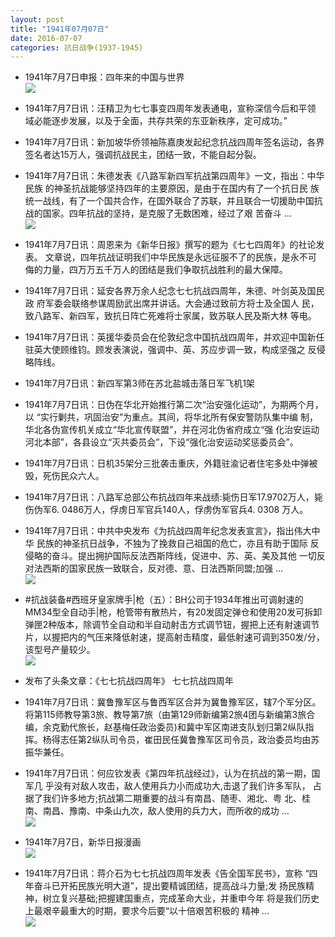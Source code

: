 ```yaml
---
layout: post
title: "1941年07月07日"
date: 2016-07-07
categories: 抗日战争(1937-1945)
---
```


<meta name="referrer" content="no-referrer" />

- 1941年7月7日申报：四年来的中国与世界 <br/><img src="https://ww1.sinaimg.cn/large/aca367d8jw1f5lqxgi6lyj20n70xqh4b.jpg" />

- 1941年7月7日讯：汪精卫为七七事变四周年发表通电，宣称深信今后和平领 域必能逐步发展，以及于全面，共存共荣的东亚新秩序，定可成功。” 

- 1941年7月7日讯：新加坡华侨领袖陈嘉庚发起纪念抗战四周年签名运动，各界 签名者达15万人，强调抗战民主，团结一致，不能自起分裂。 

- 1941年7月7日讯：朱德发表《八路军新四军抗战第四周年》一文，指出：中华民族 的神圣抗战能够坚持四年的主要原因，是由于在国内有了一个抗日民 族统一战线，有了一个国共合作，在国外联合了苏联，并且联合一切援助中国抗战的国家。四年抗战的坚持，是克服了无数困难，经过了艰 苦奋斗 ... <br/><img src="https://ww1.sinaimg.cn/large/aca367d8jw1f5llph5ofsj20c809zgmu.jpg" />

- 1941年7月7日讯：周恩来为《新华日报》撰写的题为《七七四周年》的社论发表。 文章说，四年抗战证明我们中华民族是永远征服不了的民族，是永不可 侮的力量，四万万五千万人的团结是我们争取抗战胜利的最大保障。 

- 1941年7月7日讯：延安各界万余人纪念七七抗战四周年，朱德、叶剑英及国民政 府军委会联络参谋周励武出席并讲话。大会通过致前方将士及全国人 民，致八路军、新四军，致抗日阵亡死难将士家属，致苏联人民及斯大林 等电。 

- 1941年7月7日讯：英援华委员会在伦敦纪念中国抗战四周年，并欢迎中国新任 驻英大使顾维钧。顾发表演说，强调中、英、苏应步调一致，构成坚强之 反侵略阵线。 

- 1941年7月7日讯：新四军第3师在苏北盐城击落日军飞机1架 

- 1941年7月7日讯：日伪在华北开始推行第二次“治安强化运动”，为期两个月，以 “实行剿共，巩固治安”为重点。其间，将华北所有保安警防队集中编 制，华北各伪宣传机关成立“华北宣传联盟”，并在河北伪省府成立“强 化治安运动河北本部”，各县设立“灭共委员会”，下设“强化治安运动奖惩委员会”。 

- 1941年7月7日讯：日机35架分三批袭击重庆，外籍驻渝记者住宅多处中弹被 毁，死伤民众六人。 

- 1941年7月7日讯：八路军总部公布抗战四年来战绩:毙伤日军17.9702万人，毙 伤伪军6. 0486万人，俘虏日军官兵140人，俘虏伪军官兵4. 0308 万人。 

- 1941年7月7日讯：中共中央发布《为抗战四周年纪念发表宣言》，指出伟大中华 民族的神圣抗日战争，不独为了挽救自己祖国的危亡，亦且有助于国际 反侵略的奋斗。提出拥护国际反法西斯阵线，促进中、苏、英、美及其他 一切反对法西斯的国家民族一致联合，反对德、意、日法西斯同盟;加强 ... <br/><img src="https://ww3.sinaimg.cn/large/aca367d8jw1f5l64sxx37j20c80dvtao.jpg" />

- #抗战装备#西班牙皇家牌手|枪（五）：BH公司于1934年推出可调射速的MM34型全自动手|枪，枪管带有散热片，有20发固定弹仓和使用20发可拆卸弹匣2种版本，除调节全自动和半自动射击方式调节钮，握把上还有射速调节片，以握把内的气压来降低射速，提高射击精度，最低射速可调到350发/分，该型号产量较少。 <br/><img src="https://ww2.sinaimg.cn/large/aca367d8jw1f5l43pn3scj20b40npady.jpg" />

- 发布了头条文章：《七七抗战四周年》 七七抗战四周年 

- 1941年7月7日讯：冀鲁豫军区与鲁西军区合并为冀鲁豫军区，辖7个军分区。将第115师教导第3旅、教导第7旅（由第129师新编第2旅4团与新编第3旅合编，余克勤代旅长，赵基梅任政治委员)和冀中军区南进支队划归第2纵队指挥。杨得志任第2纵队司令员，崔田民任冀鲁豫军区司令员，政治委员均由苏振华兼任。 

- 1941年7月7日讯：何应钦发表《第四年抗战经过》，认为在抗战的第一期，国军几 乎没有对敌人攻击，敌人使用兵力小而成功大,击退了我们许多军队， 占据了我们许多地方;抗战第二期重要的战斗有南昌、随枣、湘北、粤 北、桂南、南昌、豫南、中条山九次，敌人使用的兵力大，而所收的成功 ... <br/><img src="https://ww2.sinaimg.cn/large/aca367d8jw1f5l2nmc71jj20c809zgmv.jpg" />

- 1941年7月7日，新华日报漫画 <br/><img src="https://ww2.sinaimg.cn/large/aca367d8gw1f5l2jy9gs3j20ru0k2q6v.jpg" />

- 1941年7月7日讯：蒋介石为七七抗战四周年发表《告全国军民书》，宣称 “四年奋斗已开拓民族光明大道”，提出要精诚团结，提高战斗力量;发 扬民族精神，树立复兴基础;把握建国重点，完成革命大业，并重申今年 将是我们历史上最艰辛最重大的时期，要求今后要“以十倍艰苦积极的 精神 ... <br/><img src="https://ww2.sinaimg.cn/large/aca367d8jw1f5l0wzucknj20c809zwfo.jpg" />

